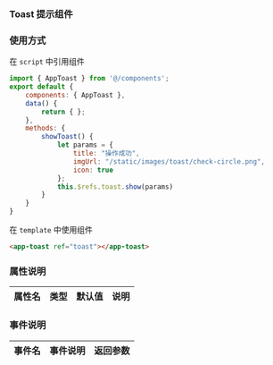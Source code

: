 ### Toast 提示组件

### 使用方式

在 ``script`` 中引用组件 

```javascript
import { AppToast } from '@/components';
export default {
    components: { AppToast },
	data() {
		return { };
	},
	methods: {
		showToast() {
			let params = {
				title: "操作成功",
				imgUrl: "/static/images/toast/check-circle.png",
				icon: true
			};
			this.$refs.toast.show(params)
		}
	}
}
```

在 ``template`` 中使用组件

```html
<app-toast ref="toast"></app-toast>

```
																		

### 属性说明

|属性名		|类型		|默认值		|说明	|
|---		|----		|---		|---	|

### 事件说明

|事件名	    |事件说明		|返回参数		|
|---		|---			|---			|
